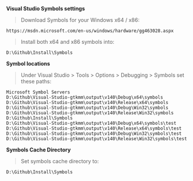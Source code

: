 **Visual Studio Symbols settings**

>Download Symbols for your Windows x64 / x86:

	https://msdn.microsoft.com/en-us/windows/hardware/gg463028.aspx

>Install both x64 and x86 symbols into:

	D:\Github\Install\Symbols

**Symbol locations**

>Under Visual Studio > Tools > Options > Debugging > Symbols set these paths:

	Microsoft Symbol Servers
	D:\Github\Visual-Studio-gtkmm\output\v140\Debug\x64\symbols
	D:\Github\Visual-Studio-gtkmm\output\v140\Release\x64\symbols
	D:\Github\Visual-Studio-gtkmm\output\v140\Debug\Win32\symbols
	D:\Github\Visual-Studio-gtkmm\output\v140\Release\Win32\symbols
	D:\Github\Install\Symbols
	D:\Github\Visual-Studio-gtkmm\output\v140\Debug\x64\symbols\test
	D:\Github\Visual-Studio-gtkmm\output\v140\Release\x64\symbols\test
	D:\Github\Visual-Studio-gtkmm\output\v140\Debug\Win32\symbols\test
	D:\Github\Visual-Studio-gtkmm\output\v140\Release\Win32\symbols\test

**Symbols Cache Directory**

>Set symbols cache directory to:

	D:\Github\Install\Symbols